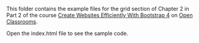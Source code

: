 This folder contains the example files for the grid section of Chapter 2 in Part 2 of the course [Create Websites Efficiently With Bootstrap 4](https://openclassrooms.com/en/courses/5664281-create-responsive-websites-efficiently-with-bootstrap-4) on [Open Classrooms](openclassrooms.com).

Open the index.html file to see the sample code.